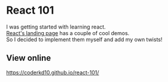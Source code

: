 # React 101

I was getting started with learning react.  
[React's landing page](https://reactjs.org/#exmaples) has a couple of cool demos.  
So I decided to implement them myself and add my own twists!

## View online

https://coderkd10.github.io/react-101/
